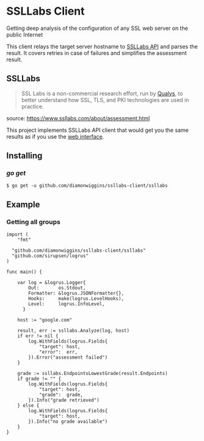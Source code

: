 # SSLLabs Client

Getting deep analysis of the configuration of any SSL web server on the public Internet

This client relays the target server hostname to [SSLLabs API](https://www.ssllabs.com/ssltest) and parses the result. It covers retries in case of failures and simplifies the assessment result.

## SSLLabs
> SSL Labs is a non-commercial research effort, run by [Qualys](https://www.qualys.com/), to better understand how SSL, TLS, and PKI technologies are used in practice.

source: https://www.ssllabs.com/about/assessment.html

This project implements SSLLabs API client that would get you the same results as if you use the [web interface](https://www.ssllabs.com/ssltest/).

## Installing

### *go get*

    $ go get -u github.com/diamonwiggins/ssllabs-client/ssllabs

## Example

### Getting all groups

```golang
import (
	"fmt"

  "github.com/diamonwiggins/ssllabs-client/ssllabs"
  "github.com/sirupsen/logrus"
)

func main() {

  	var log = &logrus.Logger{
		Out:       os.Stdout,
		Formatter: &logrus.JSONFormatter{},
		Hooks:     make(logrus.LevelHooks),
		Level:     logrus.InfoLevel,
	  }

    host := "google.com"

    result, err := ssllabs.Analyze(log, host)
    if err != nil {
    	log.WithFields(logrus.Fields{
    		"target": host,
    		"error":  err,
    	}).Error("assessment failed")
    }

    grade := ssllabs.EndpointsLowestGrade(result.Endpoints)
    if grade != "" {
    	log.WithFields(logrus.Fields{
    		"target": host,
    		"grade":  grade,
    	}).Info("grade retrieved")
    } else {
    	log.WithFields(logrus.Fields{
    		"target": host,
    	}).Info("no grade available")
    }
}
```
